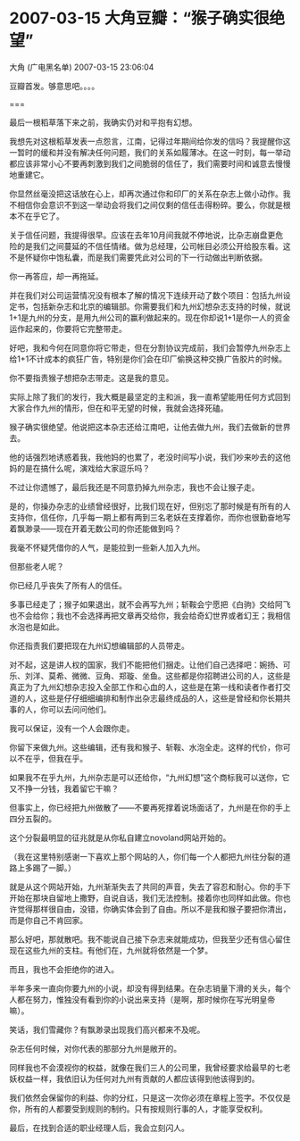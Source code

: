# 2007-03-15 大角豆瓣：“猴子确实很绝望”

大角 (广电黑名单) 2007-03-15 23:06:04

豆瓣首发。够意思吧。。。。

&#x20;

\===

最后一根稻草落下来之前，我确实仍对和平抱有幻想。

我想先对这根稻草发表一点怨言，江南，记得过年期间给你发的信吗？我提醒你这一暂时的缓和并没有解决任何问题，我们的关系如履薄冰。在这一时刻，每一举动都应该非常小心不要再刺激到我们之间脆弱的信任了，我们需要时间和诚意去慢慢地重建它。

你显然丝毫没把这话放在心上，却再次通过你和印厂的关系在杂志上做小动作。我不相信你会意识不到这一举动会将我们之间仅剩的信任击得粉碎。要么，你就是根本不在乎它了。

&#x20;

关于信任问题，我提得很早。应该在去年10月间我就不停地说，比杂志崩盘更危险的是我们之间蔓延的不信任情绪。做为总经理，公司帐目必须公开给股东看。这不是怀疑你中饱私囊，而是我们需要凭此对公司的下一行动做出判断依据。

你一再答应，却一再拖延。

并在我们对公司运营情况没有根本了解的情况下连续开动了数个项目：包括九州设定书，包括新杂志和北京的编辑部。你需要我们和九州幻想杂志支持的时候，就说1+1是九州的分支，是用九州公司的赢利做起来的。现在你却说1+1是你一人的资金运作起来的，你要将它完整带走。

好吧，我和今何在同意你将它带走，但在分割协议完成前，我们会暂停九州杂志上给1+1不计成本的疯狂广告，特别是你们会在印厂偷换这种交换广告胶片的时候。

&#x20;

你不要指责猴子想把杂志带走。这是我的意见。

实际上除了我们的发行，我大概是最坚定的主和派，我一直希望能用任何方式回到大家合作九州的情形，但在和平无望的时候，我就会选择死磕。

&#x20;

猴子确实很绝望。他说把这本杂志还给江南吧，让他去做九州，我们去做新的世界去。

他的话强烈地诱惑着我，我他妈的也累了，老没时间写小说，我们吵来吵去的这他妈的是在搞什么呢，演戏给大家逗乐吗？

不过让你遗憾了，最后我还是不同意扔掉九州杂志，我也不会让猴子走。

&#x20;

是的，你操办杂志的业绩曾经很好，比我们现在好，但别忘了那时候是有所有的人支持你，信任你，几乎每一期上都有两到三名老妖在支撑着你，而你也很勤奋地写着飘渺录——现在开着无数公司的你还能做到吗？

我毫不怀疑凭借你的人气，是能拉到一些新人加入九州。

但那些老人呢？

你已经几乎丧失了所有人的信任。

多事已经走了；猴子如果退出，就不会再写九州；斩鞍会宁愿把《白驹》交给阿飞也不会给你；我也不会选择再把文章再交给你，我会给奇幻世界或者幻王；我相信水泡也是如此。

你还指责我们要把现在九州幻想编辑部的人员带走。

对不起，这是讲人权的国家，我们不能把他们捆走。让他们自己选择吧：婉扬、可乐、刘洋、莫希、微微、豆角、郑璇、坐鱼。这些都是你招聘进公司的人，这些是真正为了九州幻想杂志投入全部工作和心血的人，这些是在第一线和读者作者打交道的人，这些是仔仔细细编排和制作出杂志最终成品的人，这些是曾经和你长期共事的人，你可以去问问他们。

我可以保证，没有一个人会跟你走。

你留下来做九州。这些编辑，还有我和猴子、斩鞍、水泡全走。这样的代价，你可以不在乎，但我在乎。

如果我不在乎九州，九州杂志是可以还给你，“九州幻想”这个商标我可以送你，它又不挣一分钱，我着留它干嘛？

但事实上，你已经把九州做散了——不要再死撑着说场面话了，九州是在你的手上四分五裂的。

这个分裂最明显的征兆就是从你私自建立novoland网站开始的。

（我在这里特别感谢一下喜欢上那个网站的人，你们每一个人都把九州往分裂的道路上多踢了一脚。）

就是从这个网站开始，九州渐渐失去了共同的声音，失去了容忍和耐心。你的手下开始在那块自留地上撒野，自说自话，我们无法控制。接着你也同样如此做。你也许觉得那样很自由，没错，你确实体会到了自由。所以不是我和猴子要把你清出，而是你自己不肯回家。

&#x20;

那么好吧，那就散吧。我不能说自己接下杂志来就能成功，但我至少还有信心留住现在这些九州的支柱。有他们在，九州就将依然是一个梦。

而且，我也不会拒绝你的进入。

半年多来一直向你要九州的小说，却没有得到结果。在杂志销量下滑的关头，每个人都在努力，惟独没有看到你的小说出来支持（是啊，那时候你在写光明皇帝嘛）。

笑话，我们雪藏你？有飘渺录出现我们高兴都来不及呢。

杂志任何时候，对你代表的那部分九州是敞开的。

同样我也不会漠视你的权益，就像在我们三人的公司里，我曾经要求给最早的七老妖权益一样，我依旧认为任何对九州有贡献的人都应该得到他该得到的。

我们依然会保留你的利益、你的分红，只是这一次你必须在章程上签字。不仅仅是你，所有的人都要受到规则的制约。只有按规则行事的人，才能享受权利。

最后，在找到合适的职业经理人后，我会立刻闪人。
